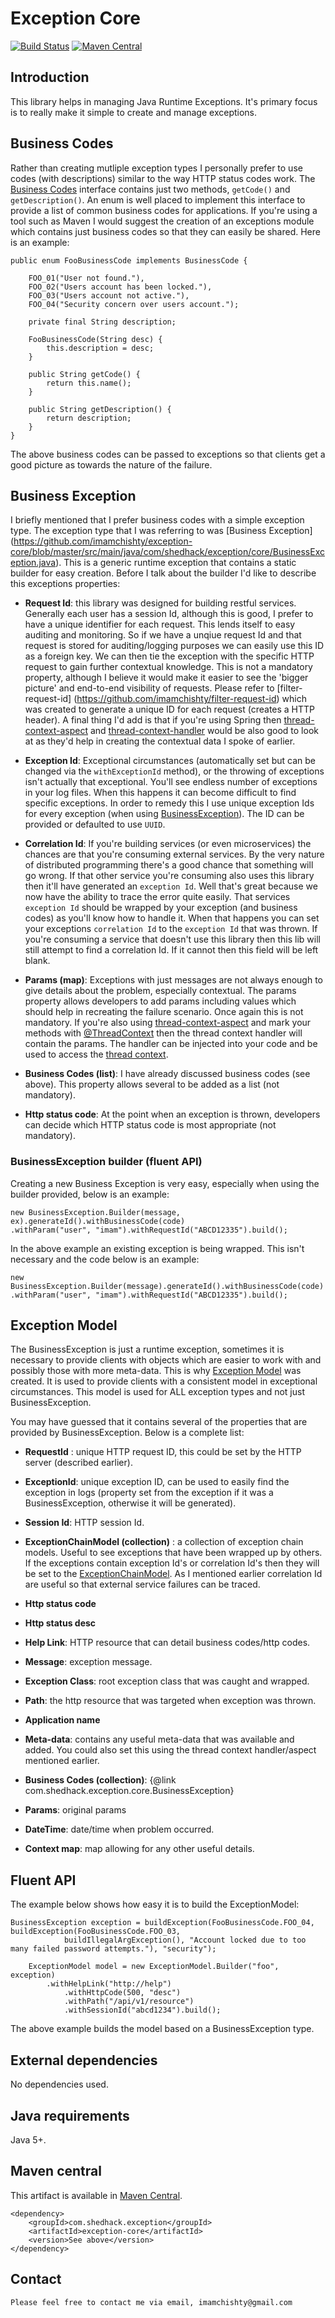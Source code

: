 # Exception Core

[![Build Status](https://travis-ci.org/imamchishty/exception-core.svg?branch=master "Travis CI")](https://travis-ci.org/imamchishty/exception-core) [![Maven Central](https://maven-badges.herokuapp.com/maven-central/com.shedhack.exception/exception-core/badge.svg?style=plastic)](https://maven-badges.herokuapp.com/maven-central/com.shedhack.exception/exception-core) 

## Introduction

This library helps in managing Java Runtime Exceptions. It's primary focus is to really make it simple to create and manage exceptions. 

## Business Codes

Rather than creating mutliple exception types I personally prefer to use codes (with descriptions) similar to the way HTTP status codes work. The [Business Codes](https://github.com/imamchishty/exception-core/blob/master/src/main/java/com/shedhack/exception/core/BusinessCode.java) interface contains just two methods, `getCode()` and `getDescription()`. An enum is well placed to implement this interface to provide a list of common business codes for applications. If you're using a tool such as Maven I would suggest the creation of an exceptions module which contains just business codes so that they can easily be shared. Here is an example:

	public enum FooBusinessCode implements BusinessCode {
	
	    FOO_01("User not found."),
	    FOO_02("Users account has been locked."),
	    FOO_03("Users account not active."),
	    FOO_04("Security concern over users account.");
	
	    private final String description;
	
	    FooBusinessCode(String desc) {
	        this.description = desc;
	    }
	
	    public String getCode() {
	        return this.name();
	    }
	
	    public String getDescription() {
	        return description;
	    }
	}

The above business codes can be passed to exceptions so that clients get a good picture as towards the nature of the failure. 

## Business Exception

I briefly mentioned that I prefer business codes with a simple exception type. The exception type that I was referring to was [Business Exception] (https://github.com/imamchishty/exception-core/blob/master/src/main/java/com/shedhack/exception/core/BusinessException.java). This is a generic runtime exception that contains a static builder for easy creation. Before I talk about the builder I'd like to describe this exceptions properties:

- __Request Id__: this library was designed for building restful services. Generally each user has a session Id, although this is good, I prefer to have a unique identifier for each request. This lends itself to easy auditing and monitoring. So if we have a unqiue request Id and that request is stored for auditing/logging purposes we can easily use this ID as a foreign key. We can then tie the exception with the specific HTTP request to gain further contextual knowledge. This is not a mandatory property, although I believe it would make it easier to see the 'bigger picture' and end-to-end visibility of requests. Please refer to [filter-request-id] (https://github.com/imamchishty/filter-request-id) which was created to generate a unique ID for each request (creates a HTTP header).
A final thing I'd add is that if you're using Spring then [thread-context-aspect](https://github.com/imamchishty/thread-context-aspect) and [thread-context-handler](https://github.com/imamchishty/thread-context-handler) would be also good to look at as they'd help in creating the contextual data I spoke of earlier.

- __Exception Id__: Exceptional circumstances (automatically set but can be changed via the `withExceptionId` method), or the throwing of exceptions isn't actually that exceptional. You'll see endless number of exceptions in your log files. When this happens it can become difficult to find specific exceptions. In order to remedy this I use unique exception Ids for every exception (when using [BusinessException](https://github.com/imamchishty/exception-core/blob/master/src/main/java/com/shedhack/exception/core/BusinessException.java)). The ID can be provided or defaulted to use `UUID`.

- __Correlation Id__: If you're building services (or even microservices) the chances are that you're consuming external services. By the very nature of distributed programming there's a good chance that something will go wrong. If that other service you're consuming also uses this library then it'll have generated an `exception Id`. Well that's great because we now have the ability to trace the error quite easily. That services `exception Id` should be wrapped by your exception (and business codes) as you'll know how to handle it. When that happens you can set your exceptions `correlation Id` to the `exception Id` that was thrown. If you're consuming a service that doesn't use this library then this lib will still attempt to find a correlation Id. If it cannot then this field will be left blank.

- __Params (map)__: Exceptions with just messages are not always enough to give details about the problem, especially contextual. The params property allows developers to add params including values which should help in recreating the failure scenario. Once again this is not mandatory. If you're also using [thread-context-aspect](https://github.com/imamchishty/thread-context-aspect) and mark your methods with [@ThreadContext](https://github.com/imamchishty/thread-context-aspect/blob/master/src/main/java/com/shedhack/thread/context/annotation/ThreadContext.java) then the thread context handler will contain the params. The handler can be injected into your code and be used to access the [thread context](https://github.com/imamchishty/thread-context-handler).

- __Business Codes (list)__: I have already discussed business codes (see above). This property allows several to be added as a list (not mandatory).

- __Http status code__: At the point when an exception is thrown, developers can decide which HTTP status code is most appropriate (not mandatory).

### BusinessException builder (fluent API)
Creating a new Business Exception is very easy, especially when using the builder provided, below is an example:

	new BusinessException.Builder(message, ex).generateId().withBusinessCode(code)
	.withParam("user", "imam").withRequestId("ABCD12335").build();
	
In the above example an existing exception is being wrapped. This isn't necessary and the code below is an example:

	new BusinessException.Builder(message).generateId().withBusinessCode(code)
	.withParam("user", "imam").withRequestId("ABCD12335").build();

## Exception Model

The BusinessException is just a runtime exception, sometimes it is necessary to provide clients with objects which are easier to work with and possibly those with more meta-data. This is why [Exception Model](https://github.com/imamchishty/exception-core/blob/master/src/main/java/com/shedhack/exception/core/ExceptionModel.java) was created. It is used to provide clients with a consistent model in exceptional circumstances. This model is used for ALL exception types and not just BusinessException.

You may have guessed that it contains several of the properties that are provided by BusinessException. Below is a complete list:

- __RequestId__ : unique HTTP request ID, this could be set by the HTTP server (described earlier).

- __ExceptionId__: unique exception ID, can be used to easily find the exception in logs (property set from the exception if it was a BusinessException, otherwise it will be generated).

- __Session Id__: HTTP session Id.

- __ExceptionChainModel (collection)__ : a collection of exception chain models. Useful to see exceptions that have been wrapped up by others. If the exceptions contain exception Id's or correlation Id's then they will be set to the [ExceptionChainModel](https://github.com/imamchishty/exception-core/blob/master/src/main/java/com/shedhack/exception/core/ExceptionChainModel.java). As I mentioned earlier correlation Id are useful so that external service failures can be traced.

- __Http status code__

- __Http status desc__

- __Help Link__: HTTP resource that can detail business codes/http codes.

- __Message__: exception message.

- __Exception Class__: root exception class that was caught and wrapped.

- __Path__: the http resource that was targeted when exception was thrown.

- __Application name__

- __Meta-data__: contains any useful meta-data that was available and added. You could also set this using the thread context handler/aspect mentioned earlier.

- __Business Codes (collection)__: {@link com.shedhack.exception.core.BusinessException}

- __Params__: original params

- __DateTime__: date/time when problem occurred.

- __Context map__: map allowing for any other useful details.

## Fluent API

The example below shows how easy it is to build the ExceptionModel:

	BusinessException exception = buildException(FooBusinessCode.FOO_04, buildException(FooBusinessCode.FOO_03,
                buildIllegalArgException(), "Account locked due to too many failed password attempts."), "security");

        ExceptionModel model = new ExceptionModel.Builder("foo", exception)
        	.withHelpLink("http://help")
                .withHttpCode(500, "desc")
                .withPath("/api/v1/resource")
                .withSessionId("abcd1234").build();

The above example builds the model based on a BusinessException type.


## External dependencies

No dependencies used.

## Java requirements

Java 5+.

## Maven central

This artifact is available in [Maven Central](https://maven-badges.herokuapp.com/maven-central/com.shedhack.exception/exception-core).
 
    <dependency>
        <groupId>com.shedhack.exception</groupId>
        <artifactId>exception-core</artifactId>
        <version>See above</version>
    </dependency>    

Contact
-------

	Please feel free to contact me via email, imamchishty@gmail.com




